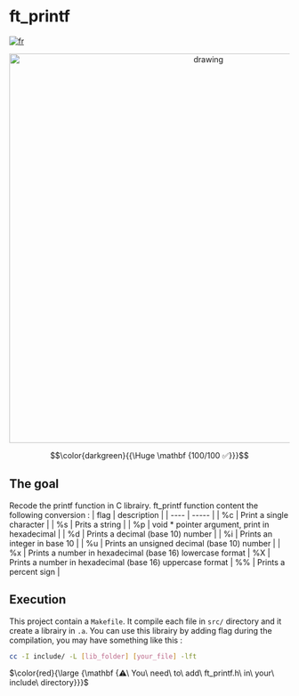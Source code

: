 # ft_printf

[![fr](https://img.shields.io/badge/Langue-fr-blue)](README.fr.md)

<div style="text-align: center;"><img src="https://i.imgur.com/aUJ8mI5.jpg" alt="drawing" width="700"/></div>

$$\color{darkgreen}{{\Huge \mathbf {100/100 ✅}}}$$

## The goal

Recode the printf function in C librairy.
ft_printf function content the following conversion :
| flag | description |
| ---- | ----- |
| %c | Print a single character |
| %s | Prits a string |
| %p | void * pointer argument, print in hexadecimal |
| %d | Prints a decimal (base 10) number |
| %i | Prints an integer in base 10 |
| %u | Prints an unsigned decimal (base 10) number |
| %x | Prints a number in hexadecimal (base 16) lowercase format
| %X | Prints a number in hexadecimal (base 16) uppercase format
| %% | Prints a percent sign | 

## Execution

This project contain a `Makefile`.
It compile each file in `src/` directory and it create a librairy in `.a`.
You can use this librairy by adding flag during the compilation, you may have something like this :
````sh
cc -I include/ -L [lib_folder] [your_file] -lft
````

$\color{red}{\large {\mathbf {⚠\ You\ need\ to\ add\ ft_printf.h\ in\ your\ include\ directory}}}$